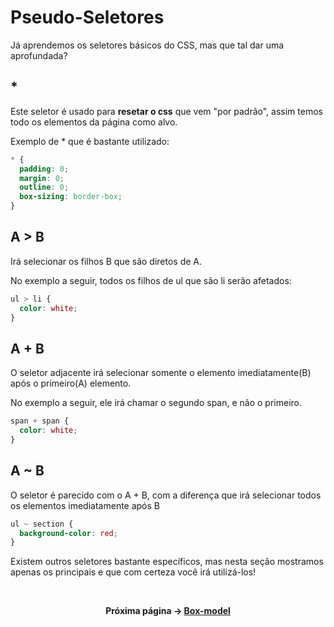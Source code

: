 # Pseudo-Seletores

Já aprendemos os seletores básicos do CSS, mas que tal dar uma aprofundada?

## \*

Este seletor é usado para **resetar o css** que vem "por padrão", assim temos todo os elementos da página como alvo.

Exemplo de \* que é bastante utilizado:

```css
* {
  padding: 0;
  margin: 0;
  outline: 0;
  box-sizing: border-box;
}
```

## A > B

Irá selecionar os filhos B que são diretos de A.

No exemplo a seguir, todos os filhos de ul que são li serão afetados:

```css
ul > li {
  color: white;
}
```

## A + B

O seletor adjacente irá selecionar somente o elemento imediatamente(B) após o primeiro(A) elemento.

No exemplo a seguir, ele irá chamar o segundo span, e não o primeiro.

```css
span + span {
  color: white;
}
```

## A ~ B

O seletor é parecido com o A + B, com a diferença que irá selecionar todos os elementos imediatamente após B

```css
ul ~ section {
  background-color: red;
}
```

Existem outros seletores bastante específicos, mas nesta seção mostramos apenas os principais e que com certeza você irá utilizá-los!

<br />

<div align="center">

**Próxima página &rarr; [Box-model](./4-box-model.md)**

</div>
